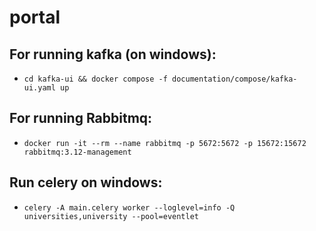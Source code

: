 # portal

## For running kafka (on windows):
* `cd kafka-ui && docker compose -f documentation/compose/kafka-ui.yaml up`

## For running Rabbitmq:
* `docker run -it --rm --name rabbitmq -p 5672:5672 -p 15672:15672 rabbitmq:3.12-management`

## Run celery on windows:
* `celery -A main.celery worker --loglevel=info -Q universities,university --pool=eventlet`